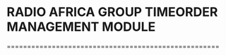RADIO  AFRICA  GROUP  TIMEORDER  MANAGEMENT MODULE
====================================================
====================================================

